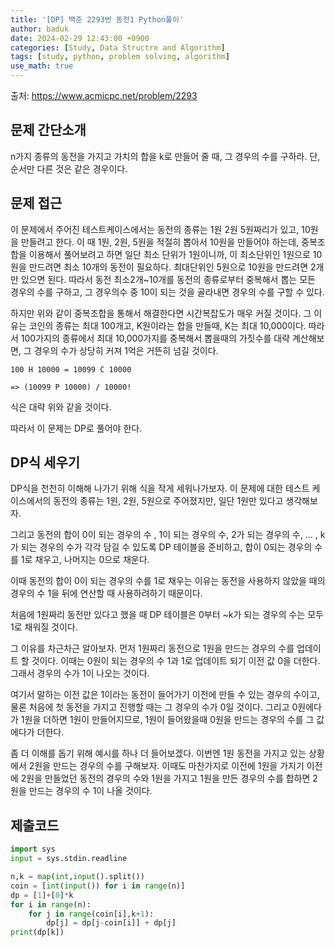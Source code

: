 ```yaml
---
title: '[DP] 백준 2293번 동전1 Python풀이'
author: baduk
date: 2024-02-29 12:43:00 +0900
categories: [Study, Data Structre and Algorithm]
tags: [study, python, problem solving, algorithm]
use_math: true
---
```

출처:
<https://www.acmicpc.net/problem/2293>

## 문제 간단소개
n가지 종류의 동전을 가지고 가치의 합을 k로 만들어 줄 때, 그 경우의 수를 구하라. 단, 순서만 다른 것은 같은 경우이다.

## 문제 접근
이 문제에서 주어진 테스트케이스에서는 동전의 종류는 1원 2원 5원짜리가 있고, 10원을 만들려고 한다. 이 때 1원, 2원, 5원을 적절히 뽑아서 10원을 만들어야 하는데, 중복조합을 이용해서 풀어보려고 하면 일단 최소 단위가 1원이니까, 이 최소단위인 1원으로 10원을 만드려면 최소 10개의 동전이 필요하다. 최대단위인 5원으로 10원을 만드려면 2개만 있으면 된다. 따라서 동전 최소2개~10개를 동전의 종류로부터 중복해서 뽑는 모든 경우의 수를 구하고, 그 경우의수 중 10이 되는 것을 골라내면 경우의 수를 구할 수 있다.

하지만 위와 같이 중복조합을 통해서 해결한다면 시간복잡도가 매우 커질 것이다. 그 이유는 코인의 종류는 최대 100개고, K원이라는 합을 만들때, K는 최대 10,000이다. 따라서 100가지의 종류에서 최대 10,000가지를 중복해서 뽑을때의 가짓수를 대략 계산해보면, 그 경우의 수가 상당히 커져 1억은 거뜬히 넘길 것이다.  

```
100 H 10000 = 10099 C 10000 

=> (10099 P 10000) / 10000!
```
식은 대략 위와 같을 것이다. 

따라서 이 문제는 DP로 풀어야 한다.

## DP식 세우기

DP식을 천천히 이해해 나가기 위해 식을 작게 세워나가보자. 이 문제에 대한 테스트 케이스에서의 동전의 종류는 1원, 2원, 5원으로 주어졌지만, 일단 1원만 있다고 생각해보자.

그리고 동전의 합이 0이 되는 경우의 수 , 1이 되는 경우의 수, 2가 되는 경우의 수, ... , k가 되는 경우의 수가 각각 담길 수 있도록 DP 테이블을 준비하고, 합이 0되는 경우의 수를 1로 채우고, 나머지는 0으로 채운다.

이때 동전의 합이 0이 되는 경우의 수를 1로 채우는 이유는 동전을 사용하지 않았을 때의 경우의 수 1을 뒤에 연산할 때 사용하려하기 때문이다.

처음에 1원짜리 동전만 있다고 했을 때 DP 테이블은 0부터 ~k가 되는 경우의 수는 모두 1로 채워질 것이다.

그 이유를 차근차근 알아보자. 먼저 1원짜리 동전으로 1원을 만드는 경우의 수를 업데이트 할 것이다. 이때는 0원이 되는 경우의 수 1과 1로 업데이트 되기 이전 값 0을 더한다. 그래서 경우의 수가 1이 나오는 것이다.

여기서 말하는 이전 값은 1이라는 동전이 들어가기 이전에 만들 수 있는 경우의 수이고, 물론 처음에 첫 동전을 가지고 진행할 때는 그 경우의 수가 0일 것이다. 그리고 0원에다가 1원을 더하면 1원이 만들어지므로, 1원이 들어왔을때 0원을 만드는 경우의 수를 그 값에다가 더한다.

좀 더 이해를 돕기 위해 예시를 하나 더 들어보겠다. 이번엔 1원 동전을 가지고 있는 상황에서 2원을 만드는 경우의 수를 구해보자. 이때도 마찬가지로 이전에 1원을 가지기 이전에 2원을 만들었던 동전의 경우의 수와 1원을 가지고 1원을 만든 경우의 수를 합하면 2원을 만드는 경우의 수 1이 나올 것이다.

## 제출코드

```python
import sys
input = sys.stdin.readline

n,k = map(int,input().split())
coin = [int(input()) for i in range(n)]
dp = [1]+[0]*k
for i in range(n):
    for j in range(coin[i],k+1):
        dp[j] = dp[j-coin[i]] + dp[j]
print(dp[k])
```